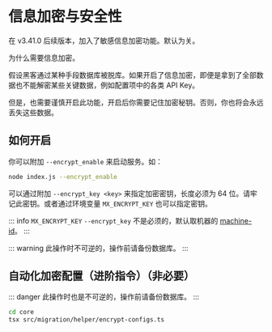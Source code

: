 # 信息加密与安全性

在 v3.41.0 后续版本，加入了敏感信息加密功能。默认为关。

为什么需要信息加密。

假设黑客通过某种手段数据库被脱库。如果开启了信息加密，即便是拿到了全部数据也不能解密某些关键数据，例如配置项中的各类 API Key。

但是，也需要谨慎开启此功能，开启后你需要记住加密秘钥。否则，你也将会永远丢失这些数据。

## 如何开启

你可以附加 `--encrypt_enable` 来启动服务。如：

```bash
node index.js --encrypt_enable
```

可以通过附加 `--encrypt_key <key>` 来指定加密密钥，长度必须为 64 位。请牢记此密钥。或者通过环境变量 `MX_ENCRYPT_KEY` 也可以指定密钥。

::: info
`MX_ENCRYPT_KEY` `--encrypt_key` 不是必须的，默认取机器的 [machine-id](https://www.npmjs.com/package/node-machine-id)。
:::

::: warning
此操作时不可逆的，操作前请备份数据库。
:::

## 自动化加密配置（进阶指令）（非必要）

::: danger
此操作时也是不可逆的，操作前请备份数据库。
:::

```bash
cd core
tsx src/migration/helper/encrypt-configs.ts 
```